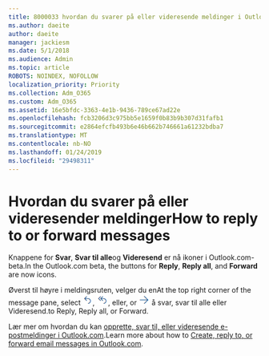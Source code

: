 ```yaml
---
title: 8000033 hvordan du svarer på eller videresende meldinger i Outlook.com-beta
ms.author: daeite
author: daeite
manager: jackiesm
ms.date: 5/1/2018
ms.audience: Admin
ms.topic: article
ROBOTS: NOINDEX, NOFOLLOW
localization_priority: Priority
ms.collection: Adm_O365
ms.custom: Adm_O365
ms.assetid: 16e5bfdc-3363-4e1b-9436-789ce67ad22e
ms.openlocfilehash: fcb3206d3c975bb5e1659f0b83b9b307d31fafb1
ms.sourcegitcommit: e2864efcfb493b6e46b662b746661a61232bdba7
ms.translationtype: MT
ms.contentlocale: nb-NO
ms.lasthandoff: 01/24/2019
ms.locfileid: "29498311"
---
```

# <a name="how-to-reply-to-or-forward-messages"></a><span data-ttu-id="3d391-102">Hvordan du svarer på eller videresender meldinger</span><span class="sxs-lookup"><span data-stu-id="3d391-102">How to reply to or forward messages</span></span>

<span data-ttu-id="3d391-103">Knappene for **Svar**, **Svar til alle**og **Videresend** er nå ikoner i Outlook.com-beta.</span><span class="sxs-lookup"><span data-stu-id="3d391-103">In the Outlook.com beta, the buttons for **Reply**, **Reply all**, and **Forward** are now icons.</span></span> 
  
<span data-ttu-id="3d391-104">Øverst til høyre i meldingsruten, velger du en</span><span class="sxs-lookup"><span data-stu-id="3d391-104">At the top right corner of the message pane, select</span></span> ![Svar](media/08ad5200-369a-4a2f-bef5-ebdcbef5545f.png)<span data-ttu-id="3d391-106">,</span><span class="sxs-lookup"><span data-stu-id="3d391-106"></span></span> ![Svar til alle](media/be5f41a1-dbea-471f-ba5d-7be4256922d2.png)<span data-ttu-id="3d391-108">, eller</span><span class="sxs-lookup"><span data-stu-id="3d391-108">, or</span></span> ![Fremover](media/29fd06ec-1642-40d1-8faa-ec437ef156fc.png) <span data-ttu-id="3d391-110">å svar, svar til alle eller Videresend.</span><span class="sxs-lookup"><span data-stu-id="3d391-110">to Reply, Reply all, or Forward.</span></span> 
  
<span data-ttu-id="3d391-111">Lær mer om hvordan du kan [opprette, svar til, eller videresende e-postmeldinger i Outlook.com](https://go.microsoft.com/fwlink/p/?linkid=873141).</span><span class="sxs-lookup"><span data-stu-id="3d391-111">Learn more about how to [Create, reply to, or forward email messages in Outlook.com](https://go.microsoft.com/fwlink/p/?linkid=873141).</span></span>
  

